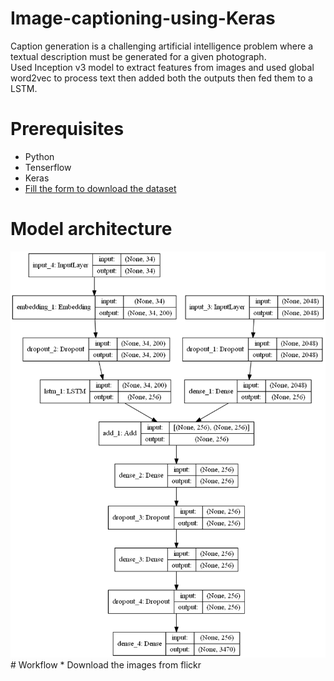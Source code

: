 # Image-captioning-using-Keras
Caption generation is a challenging artificial intelligence problem where a textual description must be generated for a given photograph.<br>
Used Inception v3 model to extract features from images and used global word2vec to process text then added both the outputs then fed them to a LSTM.
# Prerequisites
* Python
* Tenserflow
* Keras
* <a href="https://forms.illinois.edu/sec/1713398">Fill the form to  download the dataset</a>
# Model architecture
<img src="image/model.png">
# Workflow
* Download the images from flickr
